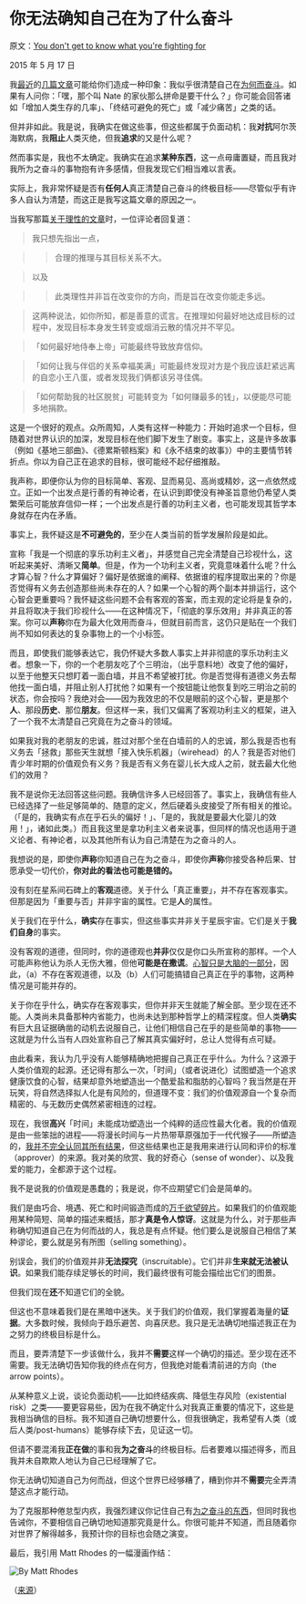# 你无法确知自己在为了什么奋斗

原文：[You don't get to know what you're fighting for](https://mindingourway.com/you-dont-get-t/)

2015 年 5 月 17 日

我[最近](https://mindingourway.com/the-value-of-a-life/)的[几篇](https://mindingourway.com/on-caring/)[文章](https://mindingourway.com/the-stamp-collector/)可能给你们造成一种印象：我似乎很清楚自己在[为何而奋斗](https://mindingourway.com/caring-about-some/)。如果有人问你：「嘿，那个叫 Nate 的家伙那么拼命是要干什么？」你可能会回答诸如「增加人类生存的几率」、「终结可避免的死亡」或「减少痛苦」之类的话。

但并非如此。我是说，我确实在做这些事，但这些都属于负面动机：我**对抗**阿尔茨海默病，我**阻止**人类灭绝，但我**追求**的又是什么呢？

然而事实是，我也不太确定。我确实在追求**某种东西**，这一点毋庸置疑，而且我对我所为之奋斗的事物抱有许多感情，但我发现它们相当难以言表。

实际上，我非常怀疑是否有**任何人**真正清楚自己奋斗的终极目标——尽管似乎有许多人自认为清楚，而这正是我写这篇文章的原因之一。

当我写那篇[关于理性的文章](https://mindingourway.com/desire-is-the-direction-rationality-is-the-magnitude/)时，一位评论者回复道：

> 我只想先指出一点，

>

> > 合理的推理与其目标关系不大。

>

> 以及

>

> > 此类理性并非旨在改变你的方向，而是旨在改变你能走多远。

>

> 这两种说法，如你所知，都是善意的谎言。在推理如何最好地达成目标的过程中，发现目标本身发生转变或烟消云散的情况并不罕见。

>

> 「如何最好地侍奉上帝」可能最终导致放弃信仰。

>

> 「如何让我与伴侣的关系幸福美满」可能最终发现对方是个我应该赶紧远离的自恋小王八蛋，或者发现我们俩都该另寻佳偶。

>

> 「如何帮助我的社区脱贫」可能转变为「如何赚最多的钱」，以便能尽可能多地捐款。

这是一个很好的观点。众所周知，人类有这样一种能力：开始时追求一个目标，但随着对世界认识的加深，发现目标在他们脚下发生了剧变。事实上，这是许多故事（例如《基地三部曲》、《德累斯顿档案》和《永不结束的故事》）中的主要情节转折点。你以为自己正在追求的目标，很可能经不起仔细推敲。

我声称，即便你认为你的目标简单、客观、显而易见、高尚或精妙，这一点依然成立。正如一个出发点是行善的有神论者，在认识到即使没有神圣旨意他仍希望人类繁荣后可能放弃信仰一样；一个出发点是行善的功利主义者，也可能发现其哲学本身就存在内在矛盾。

事实上，我怀疑这是**不可避免的**，至少在人类当前的哲学发展阶段是如此。

宣称「我是一个彻底的享乐功利主义者」，并感觉自己完全清楚自己珍视什么，这听起来美好、清晰又**简单**。但是，作为一个功利主义者，究竟意味着什么呢？什么才算心智？什么才算偏好？偏好是依据谁的阐释、依据谁的程序提取出来的？你是否觉得有义务去创造那些尚未存在的人？如果一个心智的两个副本并排运行，这个心智会更重要吗？我怀疑这些问题不会有客观的答案，而主观的定论将是复杂的，并且将取决于我们珍视什么——在这种情况下，「彻底的享乐效用」并非真正的答案。你可以**声称**你在为最大化效用而奋斗，但就目前而言，这仍只是贴在一个我们尚不知如何表达的复杂事物上的一个小标签。

而且，即使我们能够表达它，我仍怀疑大多数人事实上并非彻底的享乐功利主义者。想象一下，你的一个老朋友吃了个三明治，（出乎意料地）改变了他的偏好，以至于他整天只想盯着一面白墙，并且不希望被打扰。你是否觉得有道德义务去帮他找一面白墙，并阻止别人打扰他？如果有一个按钮能让他恢复到吃三明治之前的状态，你会按吗？我绝对会——因为我效忠的不仅是眼前的这个心智，更是那个**人**、那段**历史**、那位**朋友**。但这样一来，我们又偏离了客观功利主义的框架，进入了一个我不太清楚自己究竟在为之奋斗的领域。

如果我对我的老朋友的忠诚，胜过对那个坐在白墙前的人的忠诚，那么我是否也有义务去「拯救」那些天生就想「接入快乐机器」（wirehead）的人？我是否对他们青少年时期的价值观负有义务？我是否有义务在婴儿长大成人之前，就去最大化他们的效用？

我不是说你无法回答这些问题。我确信许多人已经回答了。事实上，我确信有些人已经选择了一些足够简单的、随意的定义，然后硬着头皮接受了所有相关的推论。（「是的，我确实有点在乎石头的偏好！」、「是的，我就是要最大化婴儿的效用！」，诸如此类。）而且我这里是拿功利主义者来说事，但同样的情况也适用于道义论者、有神论者，以及其他所有认为自己清楚在为之奋斗的人。

我想说的是，即使你**声称**你知道自己在为之奋斗，即使你**声称**你接受各种后果、甘愿承受一切代价，**你对此的看法也可能是错的。**

没有刻在星系间石碑上的**客观**道德。关于什么「真正重要」，并不存在客观事实。但那是因为「重要与否」并非宇宙的属性。它是**人**的属性。

关于我们在乎什么，**确实**存在事实，但这些事实并非关于星辰宇宙。它们是关于**我们自身**的事实。

没有客观的道德，但同时，你的道德观也**并非**仅仅是你口头所宣称的那样。一个人可能声称他认为杀人无伤大雅，但他**可能是在撒谎**。[心智只是大脑的一部分](https://mindingourway.com/the-brainmind-distinction/)，因此，（a）不存在客观道德，以及（b）人们可能搞错自己真正在乎的事物，这两种情况是可能并存的。

关于你在乎什么，确实存在客观事实，但你并非天生就能了解全部。至少现在还不能。人类尚未具备那种内省能力，也尚未达到那种哲学上的精深程度。但人类**确实**有巨大且证据确凿的动机去说服自己，让他们相信自己在乎的是些简单的事物——这就是为什么当有人四处宣称自己了解其真实偏好时，总让人觉得有点可疑。

由此看来，我认为几乎没有人能够精确地把握自己真正在乎什么。为什么？这源于人类价值观的起源。还记得有那么一次，「时间」（或者说进化）试图塑造一个追求健康饮食的心智，结果却意外地塑造出一个酷爱盐和脂肪的心智吗？我当然是在开玩笑，将自然选择拟人化是有风险的，但道理不变：我们的价值观源自一个复杂而精密的、与无数历史偶然紧密相连的过程。

现在，我很**高兴**「时间」未能成功塑造出一个纯粹的适应性最大化者。我的价值观是由一些笨拙的进程——将漫长时间与一片热带草原强加于一代代猴子——所塑造的，[我并不完全认同其所有结果](https://mindingourway.com/caring-about-some/)，但这些结果也正是我用来进行认同和评价的标准（approver）的来源。我对美的欣赏、我的好奇心（sense of wonder）、以及我爱的能力，全都源于这个过程。

我不是说我的价值观是愚蠢的；我是说，你不应期望它们会是简单的。

我们是由巧合、境遇、死亡和时间锻造而成的[万千欲望碎片](http://lesswrong.com/lw/l3/thou_art_godshatter/)。如果我们的价值观能用某种简短、简单的描述来概括，那才**真是令人惊讶**。这就是为什么，对于那些声称确切知道自己在为何而战的人，我总是有点怀疑。他们要么是说服自己相信了某种谬论，要么就是另有所图（selling something）。

别误会，我们的价值观并非**无法探究**（inscruitable）。它们并非**生来就无法被认识**。如果我们能存续足够长的时间，我们最终很有可能会描绘出它们的图景。

但我们现在**还**不知道它们的全貌。

但这也不意味着我们是在黑暗中迷失。关于我们的价值观，我们掌握着海量的**证据**。大多数时候，我倾向于趋乐避苦、向喜厌悲。我只是无法确切地描述我正在为之努力的终极目标是什么。

而且，要弄清楚下一步该做什么，我并不**需要**这样一个确切的描述。至少现在还不需要。我无法确切告知你我的终点在何方，但我绝对能看清前进的方向（the arrow points）。

从某种意义上说，谈论负面动机——比如终结疾病、降低生存风险（existential risk）之类——要更容易些，因为在我不确定什么对我真正重要的情况下，这些是我相当确信的目标。我不知道自己确切想要什么，但我很确定，我希望有人类（或后人类/post-humans）能够存续下去，见证这一切。

但请不要混淆我**正在做**的事和我**为之奋斗**的终极目标。后者要难以描述得多，而且我并未自欺欺人地认为自己已经理解了它。

你无法确切知道自己为何而战，但这个世界已经够糟了，糟到你并不**需要**完全弄清楚这点才能行动。

为了克服那种倦怠型内疚，我强烈建议你记住自己有[为之奋斗的东西](https://mindingourway.com/youre-allowed-to-fight-for-something/)，但同时我也告诫你，不要相信自己确切地知道那究竟是什么。你很可能并不知道，而且随着你对世界了解得越多，我预计你的目标也会随之演变。

最后，我引用 Matt Rhodes 的一幅漫画作结：

![By Matt Rhodes](https://mindingourway.com/content/images/2015/05/MyHero.jpg)

（[来源](http://mattrhodesart.blogspot.co.uk/)）